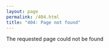 ```yaml
---
layout: page
permalink: /404.html
title: "404: Page not found"
---
```

The requested page could not be found
